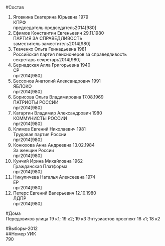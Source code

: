 #Состав  
1. Яговкина Екатерина Юрьевна 1979  
    КПРФ  
    председатель председатель2014[980]  
2. Ефимов Константин Евгеньевич 29.11.1980  
    ПАРТИЯ ЗА СПРАВЕДЛИВОСТЬ  
    заместитель заместитель2014[980]  
3. Ткаченко Ольга Геннадьевна 1981  
    Российская партия пенсионеров за справедливость  
    секретарь секретарь2014[980]  
4. Бернадская Алла Григорьевна 1940  
    СР  
    прг2014[980]  
5. Бессонов Анатолий Александрович 1991  
    ЯБЛОКО  
    прг2014[980]  
6. Борисова Ольга Владимировна 17.08.1969  
    ПАТРИОТЫ РОССИИ  
    прг2014[980]  
7. Катаргин Владимир Александрович 1980  
    КОММУНИСТЫ РОССИИ  
    прг2014[980]  
8. Климов Евгений Николаевич 1981  
    Трудовая партия России  
    прг2014[980]  
9. Конюхова Анна Андреевна 13.02.1984  
    За женщин России  
    прг2014[980]  
10. Кунчий Ирина Михайловна 1962  
    Гражданская Платформа  
    прг2014[980]  
11. Никуличева Наталья Алексеевна 1974  
    ЕР  
    прг2014[980]  
12. Петерс Евгений Валерьевич 12.10.1980  
    ЛДПР  
    прг2014[980]  
  
#Дома  
Передовиков улица 19 к1; 19 к2; 19 к3 Энтузиастов проспект 18 к1; 18 к2  
  
#Выборы-2012  
##Номер УИК  
790  

